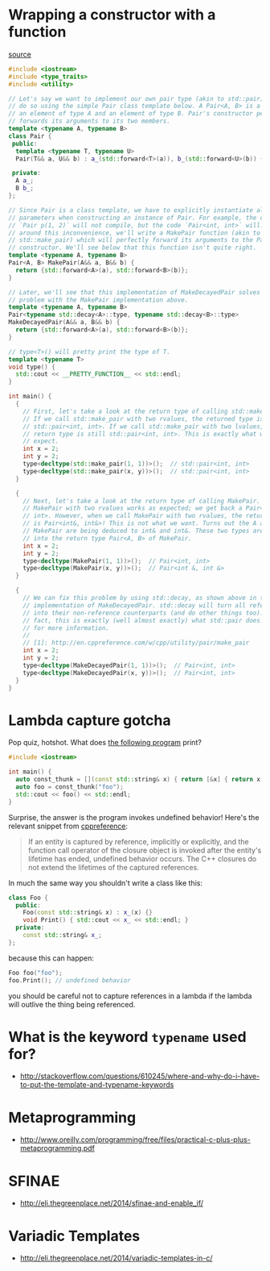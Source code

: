 # Wrapping a constructor with a function
[source](http://coliru.stacked-crooked.com/a/f584d543f2221a22)
```c++
#include <iostream>
#include <type_traits>
#include <utility>

// Let's say we want to implement our own pair type (akin to std::pair). We can
// do so using the simple Pair class template below. A Pair<A, B> is a pair of
// an element of type A and an element of type B. Pair's constructor perfect
// forwards its arguments to its two members.
template <typename A, typename B>
class Pair {
 public:
  template <typename T, typename U>
  Pair(T&& a, U&& b) : a_(std::forward<T>(a)), b_(std::forward<U>(b)) {}

 private:
  A a_;
  B b_;
};

// Since Pair is a class template, we have to explicitly instantiate all type
// parameters when constructing an instance of Pair. For example, the code
// `Pair p(1, 2)` will not compile, but the code `Pair<int, int>` will. To get
// around this inconvenience, we'll write a MakePair function (akin to
// std::make_pair) which will perfectly forward its arguments to the Pair
// constructor. We'll see below that this function isn't quite right.
template <typename A, typename B>
Pair<A, B> MakePair(A&& a, B&& b) {
  return {std::forward<A>(a), std::forward<B>(b)};
}

// Later, we'll see that this implementation of MakeDecayedPair solves the
// problem with the MakePair implementation above.
template <typename A, typename B>
Pair<typename std::decay<A>::type, typename std::decay<B>::type>
MakeDecayedPair(A&& a, B&& b) {
  return {std::forward<A>(a), std::forward<B>(b)};
}

// type<T>() will pretty print the type of T.
template <typename T>
void type() {
  std::cout << __PRETTY_FUNCTION__ << std::endl;
}

int main() {
  {
    // First, let's take a look at the return type of calling std::make_pair.
    // If we call std::make_pair with two rvalues, the returned type is
    // std::pair<int, int>. If we call std::make_pair with two lvalues, the
    // return type is still std::pair<int, int>. This is exactly what we
    // expect.
    int x = 2;
    int y = 2;
    type<decltype(std::make_pair(1, 1))>();  // std::pair<int, int>
    type<decltype(std::make_pair(x, y))>();  // std::pair<int, int>
  }

  {
    // Next, let's take a look at the return type of calling MakePair. Calling
    // MakePair with two rvalues works as expected; we get back a Pair<int,
    // int>. However, when we call MakePair with two rvalues, the return type
    // is Pair<int&, int&>! This is not what we want. Turns out the A and B in
    // MakePair are being deduced to int& and int&. These two types are then fed
    // into the return type Pair<A, B> of MakePair.
    int x = 2;
    int y = 2;
    type<decltype(MakePair(1, 1))>();  // Pair<int, int>
    type<decltype(MakePair(x, y))>();  // Pair<int &, int &>
  }

  {
    // We can fix this problem by using std::decay, as shown above in the
    // implementation of MakeDecayedPair. std::decay will turn all references
    // into their non-reference counterparts (and do other things too). In
    // fact, this is exactly (well almost exactly) what std::pair does! See [1]
    // for more information.
    //
    // [1]: http://en.cppreference.com/w/cpp/utility/pair/make_pair
    int x = 2;
    int y = 2;
    type<decltype(MakeDecayedPair(1, 1))>();  // Pair<int, int>
    type<decltype(MakeDecayedPair(x, y))>();  // Pair<int, int>
  }
}
```

# Lambda capture gotcha
Pop quiz, hotshot. What does [the following
program](http://coliru.stacked-crooked.com/a/d9d88d4ff22dd0ea) print?

```c++
#include <iostream>

int main() {
  auto const_thunk = [](const std::string& x) { return [&x] { return x; }; };
  auto foo = const_thunk("foo");
  std::cout << foo() << std::endl;
}
```

Surprise, the answer is the program invokes undefined behavior! Here's the
relevant snippet from
[cppreference](http://en.cppreference.com/w/cpp/language/lambda):

> If an entity is captured by reference, implicitly or explicitly, and the
> function call operator of the closure object is invoked after the entity's
> lifetime has ended, undefined behavior occurs. The C++ closures do not extend
> the lifetimes of the captured references.

In much the same way you shouldn't write a class like this:

```c++
class Foo {
  public:
    Foo(const std::string& x) : x_(x) {}
    void Print() { std::cout << x_ << std::endl; }
  private:
    const std::string& x_;
};
```

because this can happen:

```c++
Foo foo("foo");
foo.Print(); // undefined behavior
```

you should be careful not to capture references in a lambda if the lambda will
outlive the thing being referenced.

# What is the keyword `typename` used for?
- http://stackoverflow.com/questions/610245/where-and-why-do-i-have-to-put-the-template-and-typename-keywords

# Metaprogramming
- http://www.oreilly.com/programming/free/files/practical-c-plus-plus-metaprogramming.pdf

# SFINAE
- http://eli.thegreenplace.net/2014/sfinae-and-enable_if/

# Variadic Templates
- http://eli.thegreenplace.net/2014/variadic-templates-in-c/
